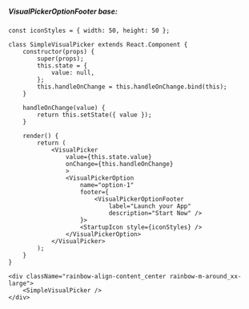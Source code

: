 ##### VisualPickerOptionFooter base:

    const iconStyles = { width: 50, height: 50 };

    class SimpleVisualPicker extends React.Component {
        constructor(props) {
            super(props);
            this.state = {
                value: null,
            };
            this.handleOnChange = this.handleOnChange.bind(this);
        }

        handleOnChange(value) {
            return this.setState({ value });
        }

        render() {
            return (
                <VisualPicker
                    value={this.state.value}
                    onChange={this.handleOnChange}
                    >
                    <VisualPickerOption
                        name="option-1"
                        footer={
                            <VisualPickerOptionFooter
                                label="Launch your App"
                                description="Start Now" />
                        }>
                        <StartupIcon style={iconStyles} />
                    </VisualPickerOption>
                </VisualPicker>
            );
        }
    }

    <div className="rainbow-align-content_center rainbow-m-around_xx-large">
        <SimpleVisualPicker />
    </div>
